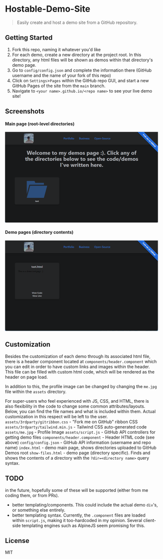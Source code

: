 # Hostable-Demo-Site
> Easily create and host a demo site from a GitHub repository.

## Getting Started
1. Fork this repo, naming it whatever you'd like
2. For each demo, create a new directory at the project root. In this directory, any html files will be shown as demos within that directory's demo page.
3. Go to ``config/config.json`` and complete the information there (GitHub username and the name of your fork of this repo)
4. Click on ``Settings``>``Pages`` within the GitHub repo GUI, and start a new GitHub Pages of the site from the ``main`` branch.
5. Navigate to ``<your name>.github.io/<repo name>`` to see your live demo site!

## Screenshots
#### Main page (root-level directories)
![Main page](/assets/screenshots/gh-demos-main.png)
#### Demo pages (directory contents)
![Demo Page](/assets/screenshots/gh-demos-demo.png)

## Customization
Besides the customization of each demo through its associated html file, there is a header component located at ``components/header.component`` which you can edit in order to have custom links and images within the header. This file can be filled with custom html code, which will be rendered as the header on page load. 

In addition to this, the profile image can be changed by changing the ``me.jpg`` file within the ``assets`` directory.

For super-users who feel experienced with JS, CSS, and HTML, there is also flexibility in the code to change some common attributes/layouts. Below, you can find the file names and what is included within them. Actual customization in this respect will be left to the user.
``assets/3rdparty/gitribbon.css`` - "Fork me on GitHub" ribbon CSS
``assets/3rdparty/tailwind.min.js`` - Tailwind CSS auto-generated code
``assets/me.jpg`` - Profile Image
``assets/script.js`` - GitHub API controllers for getting demo files
``components/header.component`` - Header HTML code (see above)
``config/config.json`` - GitHub API information (username and repo name)
``index.html`` - demo main page, shows directories uploaded to GitHub Demos root
``show-files.html`` - demo page (directory specific). Finds and shows the contents of a directory with the ``?dir=<directory name>`` query syntax.

## TODO
in the future, hopefully some of these will be supported (either from me coding them, or from PRs).
- better templating/components. This could include the actual demo ``div``'s, or something else entirely.
- better templating syntax. Currently, the ``.component`` files are loaded within ``script.js``, making it too-hardcoded in my opinion. Several client-side templating engines such as AlpineJS seem promising for this.

## License
MIT
